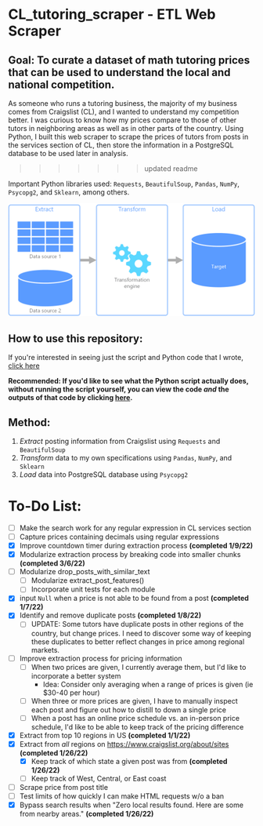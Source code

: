 # CL_tutoring_scraper - ETL Web Scraper
## Goal: To curate a dataset of math tutoring prices that can be used to understand the local and national competition.
As someone who runs a tutoring business, the majority of my business comes from Craigslist (CL), and I wanted to understand my competition better.  I was curious to know how my prices compare to those of other tutors in neighboring areas as well as in other parts of the country. Using Python, I built this web scraper to scrape the prices of tutors from posts in the services section of CL, then store the information in a PostgreSQL database to be used later in analysis.
>>>>>>> updated readme

Important Python libraries used: `Requests`, `BeautifulSoup`, `Pandas`, `NumPy`, `Psycopg2`, and `Sklearn`, among others.

![Extract, Transform, Load](https://github.com/papir805/craigslist_web_scraper/blob/master/etl._thumbnail.png)

## How to use this repository:
If you're interested in seeing just the script and Python code that I wrote, [click here](https://github.com/papir805/craigslist_web_scraper/blob/master/v1.4craigslist_scraper_tutoring.py)

**Recommended: If you'd like to see what the Python script actually does, without running the script yourself, you can view the code *and* the outputs of that code by clicking [here](https://nbviewer.org/github/papir805/craigslist_web_scraper/blob/master/v1.4craigslist_scraper_tutoring.ipynb).**


## Method:

1. *Extract* posting information from Craigslist using `Requests` and `BeautifulSoup`
2. *Transform* data to my own specifications using `Pandas`, `NumPy`, and `Sklearn`
3. *Load* data into PostgreSQL database using `Psycopg2`

# To-Do List:
- [ ] Make the search work for any regular expression in CL services section
- [ ] Capture prices containing decimals using regular expressions
- [X] Improve countdown timer during extraction process **(completed 1/9/22)**
- [X] Modularize extraction process by breaking code into smaller chunks **(completed 3/6/22)**
- [ ] Modularize drop_posts_with_similar_text
    - [ ] Modularize extract_post_features()
  - [ ] Incorporate unit tests for each module
- [X] input `Null` when a price is not able to be found from a post **(completed 1/7/22)**
- [X] Identify and remove duplicate posts **(completed 1/8/22)**
  - [ ] UPDATE: Some tutors have duplicate posts in other regions of the country, but change prices.  I need to discover some way of keeping these duplicates to better reflect changes in price among regional markets.
- [ ] Improve extraction process for pricing information
  - [ ] When two prices are given, I currently average them, but I'd like to incorporate a better system
      - Idea: Consider only averaging when a range of prices is given (ie $30-40 per hour)
  - [ ] When three or more prices are given, I have to manually inspect each post and figure out how to distill to down a single price
  - [ ] When a post has an online price schedule vs. an in-person price schedule, I'd like to be able to keep track of the pricing difference
- [X] Extract from top 10 regions in US **(completed 1/1/22)**
- [X] Extract from *all* regions on https://www.craigslist.org/about/sites **(completed 1/26/22)**
  - [X] Keep track of which state a given post was from **(completed 1/26/22)**
  - [ ] Keep track of West, Central, or East coast
- [ ] Scrape price from post title
- [ ] Test limits of how quickly I can make HTML requests w/o a ban
- [X] Bypass search results when "Zero local results found.  Here are some from nearby areas." **(completed 1/26/22)**
